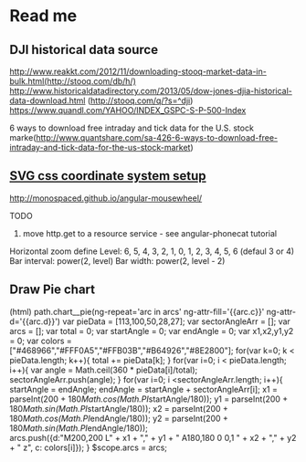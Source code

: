 # Read me
## DJI historical data source
  http://www.reakkt.com/2012/11/downloading-stooq-market-data-in-bulk.html(http://stooq.com/db/h/)
  http://www.historicaldatadirectory.com/2013/05/dow-jones-djia-historical-data-download.html (http://stooq.com/q/?s=^dji)
  https://www.quandl.com/YAHOO/INDEX_GSPC-S-P-500-Index

6 ways to download free intraday and tick data for the U.S. stock marke(http://www.quantshare.com/sa-426-6-ways-to-download-free-intraday-and-tick-data-for-the-us-stock-market)

## [SVG css coordinate system setup]

http://monospaced.github.io/angular-mousewheel/

TODO
1. move http.get to a resource service - see angular-phonecat tutorial

Horizontal zoom define
Level:   6, 5, 4, 3, 2, 1, 0, 1, 2, 3, 4, 5, 6 (defaul 3 or 4)
Bar interval: power(2, level)
Bar width: power(2, level - 2)

## Draw Pie chart
  (html) path.chart__pie(ng-repeat='arc in arcs' ng-attr-fill='{{arc.c}}' ng-attr-d='{{arc.d}}')
  var pieData = [113,100,50,28,27];
  var sectorAngleArr = [];
  var arcs = [];
  var total = 0;
  var startAngle = 0;
  var endAngle = 0;
  var x1,x2,y1,y2 = 0;
  var colors = ["#468966","#FFF0A5","#FFB03B","#B64926","#8E2800"];
  for(var k=0; k < pieData.length; k++){
      total += pieData[k];
  }
  for(var i=0; i < pieData.length; i++){
      var angle = Math.ceil(360 * pieData[i]/total);
      sectorAngleArr.push(angle);
  }
  for(var i=0; i <sectorAngleArr.length; i++){
      startAngle = endAngle;
      endAngle = startAngle + sectorAngleArr[i];
      x1 = parseInt(200 + 180*Math.cos(Math.PI*startAngle/180));
      y1 = parseInt(200 + 180*Math.sin(Math.PI*startAngle/180));
      x2 = parseInt(200 + 180*Math.cos(Math.PI*endAngle/180));
      y2 = parseInt(200 + 180*Math.sin(Math.PI*endAngle/180));                
      arcs.push({d:"M200,200  L" + x1 + "," + y1 + "  A180,180 0 0,1 " + x2 + "," + y2 + " z", c: colors[i]});
  }
  $scope.arcs = arcs;     

[SVG css coordinate system setup]:http://css-tricks.com/svg-animation-on-css-transforms/
